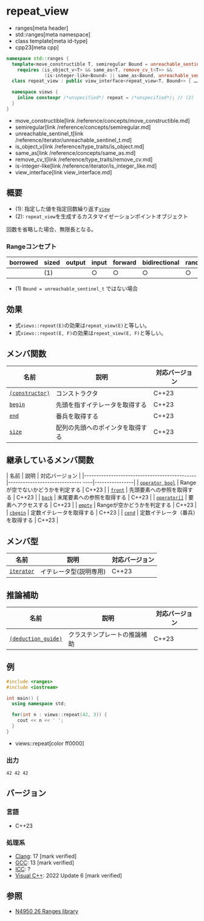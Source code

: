 # repeat_view
* ranges[meta header]
* std::ranges[meta namespace]
* class template[meta id-type]
* cpp23[meta cpp]

```cpp
namespace std::ranges {
  template<move_constructible T, semiregular Bound = unreachable_sentinel_t>
    requires (is_object_v<T> && same_as<T, remove_cv_t<T>> &&
              (is-integer-like<Bound> || same_as<Bound, unreachable_sentinel_t>))
  class repeat_view : public view_interface<repeat_view<T, Bound>> { …… }; // (1)

  namespace views {
    inline constexpr /*unspecified*/ repeat = /*unspecified*/; // (2)
  }
}
```
* move_constructible[link /reference/concepts/move_constructible.md]
* semiregular[link /reference/concepts/semiregular.md]
* unreachable_sentinel_t[link /reference/iterator/unreachable_sentinel_t.md]
* is_object_v[link /reference/type_traits/is_object.md]
* same_as[link /reference/concepts/same_as.md]
* remove_cv_t[link /reference/type_traits/remove_cv.md]
* is-integer-like[link /reference/iterator/is_integer_like.md]
* view_interface[link view_interface.md]

## 概要
- (1): 指定した値を指定回数繰り返す[`view`](view.md)
- (2): `repeat_view`を生成するカスタマイゼーションポイントオブジェクト

回数を省略した場合、無限長となる。

### Rangeコンセプト

| borrowed | sized | output | input | forward | bidirectional | random_access | contiguous | common | viewable | view |
|----------|-------|--------|-------|---------|---------------|---------------|------------|--------|----------|------|
|          | (1)   |        | ○    | ○      | ○            | ○            |            | (1)    | ○       | ○   |

- (1) `Bound = unreachable_sentinel_t` ではない場合

## 効果
- 式`views::repeat(E)`の効果は`repeat_view(E)`と等しい。
- 式`views::repeat(E, F)`の効果は`repeat_view(E, F)`と等しい。

## メンバ関数

| 名前                                             | 説明                             | 対応バージョン |
|--------------------------------------------------|----------------------------------|----------------|
| [`(constructor)`](repeat_view/op_constructor.md)  | コンストラクタ                   | C++23          |
| [`begin`](repeat_view/begin.md)                   | 先頭を指すイテレータを取得する   | C++23          |
| [`end`](repeat_view/end.md)                       | 番兵を取得する                   | C++23          |
| [`size`](repeat_view/size.md)                     | 配列の先頭へのポインタを取得する | C++23          |

## 継承しているメンバ関数

| 名前                                         | 説明                              | 対応バージョン |
|----------------------------------------------|------------------------------ ----|----------------|
| [`operator bool`](view_interface/op_bool.md) | Rangeが空でないかどうかを判定する | C++23          |
| [`front`](view_interface/front.md)           | 先頭要素への参照を取得する        | C++23          |
| [`back`](view_interface/back.md)             | 末尾要素への参照を取得する        | C++23          |
| [`operator[]`](view_interface/op_at.md)      | 要素へアクセスする                | C++23          |
| [`empty`](view_interface/empty.md)           | Rangeが空かどうかを判定する       | C++23          |
| [`cbegin`](view_interface/cbegin.md)         | 定数イテレータを取得する          | C++23          |
| [`cend`](view_interface/cend.md)             | 定数イテレータ（番兵）を取得する  | C++23          |

## メンバ型

| 名前                                  | 説明                         | 対応バージョン |
|---------------------------------------|------------------------------|----------------|
| [`iterator`](repeat_view/iterator.md) | イテレータ型(説明専用)       | C++23          |


## 推論補助

| 名前                                                     | 説明                         | 対応バージョン |
|----------------------------------------------------------|------------------------------|----------------|
| [`(deduction_guide)`](repeat_view/op_deduction_guide.md) | クラステンプレートの推論補助 | C++23          |

## 例
```cpp example
#include <ranges>
#include <iostream>

int main() {
  using namespace std;

  for(int n : views::repeat(42, 3)) {
    cout << n << ' ';
  }
}
```
* views::repeat[color ff0000]

### 出力
```
42 42 42
```

## バージョン
### 言語
- C++23

### 処理系
- [Clang](/implementation.md#clang): 17 [mark verified]
- [GCC](/implementation.md#gcc): 13 [mark verified]
- [ICC](/implementation.md#icc): ?
- [Visual C++](/implementation.md#visual_cpp): 2022 Update 6 [mark verified]

## 参照
- [N4950 26 Ranges library](https://timsong-cpp.github.io/cppwp/n4950/ranges)
